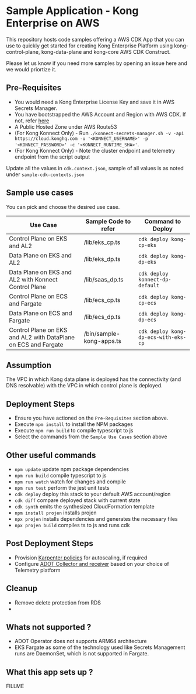 # Sample Application - Kong Enterprise on AWS

This repository hosts code samples offering a AWS CDK App that you can use to quickly get started for creating Kong Enterprise Platform using kong-control-plane, kong-data-plane and kong-core AWS CDK Construct. 

Please let us know if you need more samples by opening an issue here and we would priortize it.

## Pre-Requisites

* You would need a Kong Enterprise License Key and save it in AWS Secrets Manager. 
* You have bootstrapped the AWS Account and Region with AWS CDK. If not, refer [here](https://docs.aws.amazon.com/cdk/v2/guide/bootstrapping.html)
* A Public Hosted Zone under AWS Route53
* (For Kong Konnect Only) - Run `./konnect-secrets-manager.sh -v -api https://cloud.konghq.com -u '<KONNECT_USERNAME>' -p '<KONNECT_PASSWORD>' -c '<KONNECT_RUNTIME_SHA>'`.
* (For Kong Konnect Only) - Note the cluster endpoint and telemetry endpoint from the script output

Update all the values in `cdk.context.json`, sample of all values is as noted under `sample-cdk-contexts.json`

## Sample use cases

You can pick and choose the desired use case. 

|Use Case | Sample Code to refer  | Command to Deploy | 
--- | --- | --- | 
|Control Plane on EKS and AL2 | /lib/eks_cp.ts| `cdk deploy kong-cp-eks`
|Data Plane on EKS and AL2 | /lib/eks_dp.ts| `cdk deploy kong-dp-eks`
|Data Plane on EKS and AL2 with Konnect Control Plane| /lib/saas_dp.ts| `cdk deploy konnect-dp-default`
|Control Plane on ECS and Fargate | /lib/ecs_cp.ts| `cdk deploy kong-cp-ecs`
|Data Plane on ECS and Fargate | /lib/ecs_dp.ts| `cdk deploy kong-dp-ecs`
|Control Plane on EKS and AL2 with DataPlane on ECS and Fargate | /bin/sample-kong-apps.ts| `cdk deploy kong-dp-ecs-with-eks-cp`


## Assumption

The VPC in which Kong data plane is deployed has the connectivity (and DNS resolvable) with the VPC in which control plane is deployed.

## Deployment Steps

* Ensure you have actioned on the `Pre-Requisites` section above.
* Execute `npm install` to install the NPM packages
* Execute `npm run build` to compile typescript to js
* Select the commands from the `Sample Use Cases` section above
## Other useful commands

 * `npm update`         update npm package dependencies
 * `npm run build`      compile typescript to js
 * `npm run watch`      watch for changes and compile
 * `npm run test`       perform the jest unit tests
 * `cdk deploy`         deploy this stack to your default AWS account/region
 * `cdk diff`           compare deployed stack with current state
 * `cdk synth`          emits the synthesized CloudFormation template
 * `npm install projen` installs projen
 * `npx projen`         installs dependencies and generates the necessary files
 * `npx projen build`   compiles ts to js and runs cdk

## Post Deployment Steps

* Provision [Karpenter policies](https://karpenter.sh/v0.11.1/tasks/provisioning/) for autoscaling, if required
* Configure [ADOT Collector and receiver](https://docs.aws.amazon.com/eks/latest/userguide/deploy-collector.html) based on your choice of Telemetry platform
## Cleanup

* Remove delete protection from RDS
* 

## Whats not supported ?

* ADOT Operator does not supports ARM64 architecture
* EKS Fargate as some of the technology used like Secrets Management runs are DaemonSet, which is not supported in Fargate.

## What this app sets up ?

FILLME